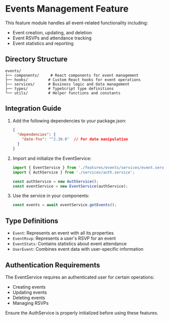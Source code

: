 # Events Management Feature

This feature module handles all event-related functionality including:
- Event creation, updating, and deletion
- Event RSVPs and attendance tracking
- Event statistics and reporting

## Directory Structure

```
events/
├── components/     # React components for event management
├── hooks/         # Custom React hooks for event operations
├── services/      # Business logic and data management
├── types/         # TypeScript type definitions
└── utils/         # Helper functions and constants
```

## Integration Guide

1. Add the following dependencies to your package.json:
   ```json
   {
     "dependencies": {
       "date-fns": "^2.30.0"  // For date manipulation
     }
   }
   ```

2. Import and initialize the EventService:
   ```typescript
   import { EventService } from './features/events/services/event.service';
   import { AuthService } from './services/auth.service';

   const authService = new AuthService();
   const eventService = new EventService(authService);
   ```

3. Use the service in your components:
   ```typescript
   const events = await eventService.getEvents();
   ```

## Type Definitions

- `Event`: Represents an event with all its properties
- `EventRsvp`: Represents a user's RSVP for an event
- `EventStats`: Contains statistics about event attendance
- `UserEvent`: Combines event data with user-specific information

## Authentication Requirements

The EventService requires an authenticated user for certain operations:
- Creating events
- Updating events
- Deleting events
- Managing RSVPs

Ensure the AuthService is properly initialized before using these features. 
